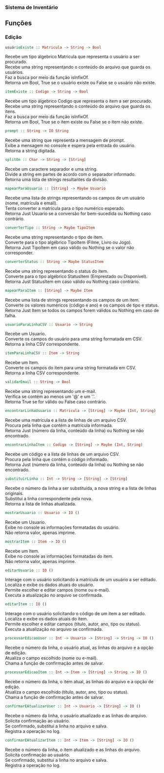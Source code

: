### Sistema de Inventário

## Funções

### Edição

```haskell
usuárioExiste :: Matricula -> String -> Bool
```

Recebe um tipo álgebrico Matricula que representa o usuário a ser procurado. <br/>
Recebe uma string representando o conteúdo do arquivo que guarda os usuários. <br/>
Faz a busca por meio da função isInfixOf. <br/>
Retorna um Bool, True se o usuário existe ou False se o usuário não existe. <br/>

```haskell
itemExiste :: Codigo -> String -> Bool
```

Recebe um tipo álgebrico Codigo que representa o item a ser procurado. <br/>
Recebe uma string representando o conteúdo do arquivo que guarda os itens. <br/>
Faz a busca por meio da função isInfixOf. <br/>
Retorna um Bool, True se o item existe ou False se o item não existe. <br/>

```haskell
prompt :: String -> IO String
```

Recebe uma string que representa a mensagem de prompt. <br/>
Exibe a mensagem no console e espera pela entrada do usuário. <br/>
Retorna a string digitada. <br/>

```haskell
splitOn :: Char -> String -> [String]
```

Recebe um caractere separador e uma string. <br/>
Divide a string em partes de acordo com o separador informado. <br/>
Retorna uma lista de strings resultantes da divisão. <br/>

```haskell
mapearParaUsuario :: [String] -> Maybe Usuario
```

Recebe uma lista de strings representando os campos de um usuário (nome, matrícula e email). <br/>
Tenta converter a matrícula para o tipo numérico esperado. <br/>
Retorna Just Usuario se a conversão for bem-sucedida ou Nothing caso contrário. <br/>

```haskell
converterTipo :: String -> Maybe TipoItem
```

Recebe uma string representando o tipo de item. <br/>
Converte para o tipo algébrico TipoItem (Filme, Livro ou Jogo). <br/>
Retorna Just TipoItem em caso válido ou Nothing se o valor não corresponder. <br/>

```haskell
converterStatus :: String -> Maybe StatusItem
```

Recebe uma string representando o status do item. <br/>
Converte para o tipo algébrico StatusItem (Emprestado ou Disponivel). <br/>
Retorna Just StatusItem em caso válido ou Nothing caso contrário. <br/>

```haskell
mapearParaItem :: [String] -> Maybe Item
```

Recebe uma lista de strings representando os campos de um item. <br/>
Converte os valores numéricos (código e ano) e os campos de tipo e status. <br/>
Retorna Just Item se todos os campos forem válidos ou Nothing em caso de falha. <br/>

```haskell
usuarioParaLinhaCSV :: Usuario -> String
```

Recebe um Usuario. <br/>
Converte os campos do usuário para uma string formatada em CSV. <br/>
Retorna a linha CSV correspondente. <br/>

```haskell
itemParaLinhaCSV :: Item -> String
```

Recebe um Item. <br/>
Converte os campos do item para uma string formatada em CSV. <br/>
Retorna a linha CSV correspondente. <br/>

```haskell
validarEmail :: String -> Bool
```

Recebe uma string representando um e-mail. <br/>
Verifica se contém ao menos um '@' e um '.'. <br/>
Retorna True se for válido ou False caso contrário. <br/>

```haskell
encontrarLinhaUsuario :: Matricula -> [String] -> Maybe (Int, String)
```

Recebe uma matrícula e a lista de linhas de um arquivo CSV. <br/>
Procura pela linha que contém a matrícula informada. <br/>
Retorna Just (número da linha, conteúdo da linha) ou Nothing se não encontrado. <br/>

```haskell
encontrarLinhaItem :: Codigo -> [String] -> Maybe (Int, String)
```

Recebe um código e a lista de linhas de um arquivo CSV. <br/>
Procura pela linha que contém o código informado. <br/>
Retorna Just (número da linha, conteúdo da linha) ou Nothing se não encontrado. <br/>

```haskell
substituirLinha :: Int -> String -> [String] -> [String]
```

Recebe o número da linha a ser substituída, a nova string e a lista de linhas originais. <br/>
Substitui a linha correspondente pela nova. <br/>
Retorna a lista de linhas atualizada. <br/>

```haskell
mostrarUsuario :: Usuario -> IO ()
```

Recebe um Usuario. <br/>
Exibe no console as informações formatadas do usuário. <br/>
Não retorna valor, apenas imprime. <br/>

```haskell
mostrarItem :: Item -> IO ()
```

Recebe um Item. <br/>
Exibe no console as informações formatadas do item. <br/>
Não retorna valor, apenas imprime. <br/>

```haskell
editarUsuario :: IO ()
```

Interage com o usuário solicitando a matrícula de um usuário a ser editado. <br/>
Localiza e exibe os dados atuais do usuário. <br/>
Permite escolher e editar campos (nome ou e-mail). <br/>
Executa a atualização no arquivo se confirmada. <br/>

```haskell
editarItem :: IO ()
```

Interage com o usuário solicitando o código de um item a ser editado. <br/>
Localiza e exibe os dados atuais do item. <br/>
Permite escolher e editar campos (título, autor, ano, tipo ou status). <br/>
Executa a atualização no arquivo se confirmada. <br/>

```haskell
processarEdicaoUser :: Int -> Usuario -> [String] -> String -> IO ()
```

Recebe o número da linha, o usuário atual, as linhas do arquivo e a opção de edição. <br/>
Atualiza o campo escolhido (nome ou e-mail). <br/>
Chama a função de confirmação antes de salvar. <br/>

```haskell
processarEdicaoItem :: Int -> Item -> [String] -> String -> IO ()
```

Recebe o número da linha, o item atual, as linhas do arquivo e a opção de edição. <br/>
Atualiza o campo escolhido (título, autor, ano, tipo ou status). <br/>
Chama a função de confirmação antes de salvar. <br/>

```haskell
confirmarEAtualizarUser :: Int -> Usuario -> [String] -> IO ()
```

Recebe o número da linha, o usuário atualizado e as linhas do arquivo. <br/>
Solicita confirmação ao usuário. <br/>
Se confirmado, substitui a linha no arquivo e salva. <br/>
Registra a operação no log. <br/>

```haskell
confirmarEAtualizarItem :: Int -> Item -> [String] -> IO ()
```

Recebe o número da linha, o item atualizado e as linhas do arquivo. <br/>
Solicita confirmação ao usuário. <br/>
Se confirmado, substitui a linha no arquivo e salva. <br/>
Registra a operação no log. <br/>
